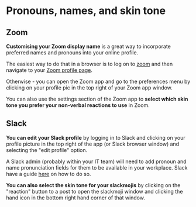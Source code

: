 # Pronouns, names, and skin tone

## Zoom

**Customising your Zoom display name** is a great way to incorporate preferred names and pronouns into your online profile. 

The easiest way to do that in a browser is to log on to [zoom](https://zoom.us/) and then navigate to your [Zoom profile page](https://zoom.us/profile).

Otherwise - you can open the Zoom app and go to the preferences menu by clicking on your profile pic in the top right of your Zoom app window.

You can also use the settings section of the Zoom app to **select which skin tone you prefer your non-verbal reactions to use** in Zoom.

## Slack

**You can edit your Slack profile** by logging in to Slack and clicking on your profile picture in the top right of the app (or Slack browser window) and selecting the "edit profile" option. 

A Slack admin (probably within your IT team) will need to add pronoun and name pronunciation fields for them to be available in your workplace. Slack have a guide [here](https://slack.com/intl/en-gb/help/articles/212281478-Customise-member-profiles) on how to do so.

**You can also select the skin tone for your slackmojis** by clicking on the "reaction" button to a post to open the slackmoji window and clicking the hand icon in the bottom right hand corner of that window.
